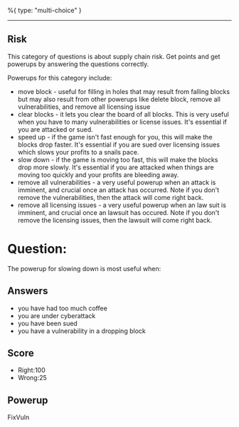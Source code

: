 %{
 type: "multi-choice"
}

---
## Risk

This category of questions is
about supply chain risk.
Get points and get powerups
by answering the questions correctly.

Powerups for this category include:
- move block - useful for filling in holes that may result from falling blocks but may also result from other powerups like delete block, remove all vulnerabilities, and remove all licensing issue
- clear blocks - it lets you clear the board of all blocks. This is very useful when you have to
many vulnerabilities or license issues. It's essential if you are attacked or sued.
- speed up - if the game isn't fast enough for you, this will make the blocks drop faster. It's essential if you are sued over licensing issues which slows your profits to a snails pace.
- slow down - if the game is moving too fast, this will make the blocks drop more slowly. It's essential if you are attacked when things are moving too quickly and your profits are bleeding away.
- remove all vulnerabilities - a very useful powerup when an attack is imminent, and crucial once an attack has occurred. Note if you don't remove the vulnerabilities, then the attack will come right back.
- remove all licensing issues  - a very useful powerup when an law suit is imminent, and crucial once an lawsuit has occured. Note if you don't remove the licensing issues, then the lawsuit will come right back.

# Question:
The powerup for slowing down is most useful when:

## Answers
- you have had too much coffee
- you are under cyberattack
- you have been sued
- you have a vulnerability in a dropping block

## Score
- Right:100
- Wrong:25

## Powerup
FixVuln
